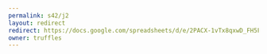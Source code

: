 ```yaml
---
permalink: s42/j2
layout: redirect
redirect: https://docs.google.com/spreadsheets/d/e/2PACX-1vTx8qxwD_FH5F0gfcNIXJ5Q0kZf1KkVIehYCyClpLUBARri1uON92OeXRCY9fyrsY9ulCFo-1eh9s-z/pubhtml
owner: truffles
---
```

